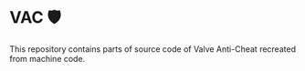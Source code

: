 # VAC 🛡️
This repository contains parts of source code of Valve Anti-Cheat recreated from machine code.
